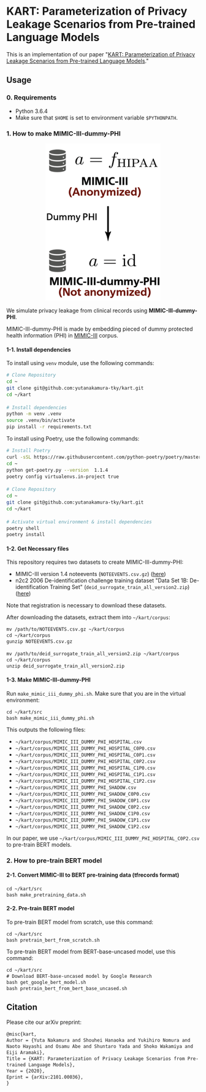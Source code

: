 # KART: Parameterization of Privacy Leakage Scenarios from Pre-trained Language Models
This is an implementation of our paper "[KART: Parameterization of Privacy Leakage Scenarios from Pre-trained Language Models](https://arxiv.org/abs/2101.00036)."

## Usage
### 0. Requirements

- Python 3.6.4
- Make sure that `$HOME` is set to environment variable `$PYTHONPATH`.

### 1. How to make MIMIC-III-dummy-PHI

<p align="center">
<img src="img/mimic_iii_dummy_phi.png">
</p>

We simulate privacy leakage from clinical records using **MIMIC-III-dummy-PHI**.

MIMIC-III-dummy-PHI is made by embedding pieced of dummy protected health information (PHI) in [MIMIC-III](https://www.nature.com/articles/sdata201635) corpus.

#### 1-1. Install dependencies

To install using `venv` module, use the following commands:

```sh
# Clone Repository
cd ~
git clone git@github.com:yutanakamura-tky/kart.git
cd ~/kart

# Install dependencies
python -m venv .venv
source .venv/bin/activate
pip install -r requirements.txt
```


To install using Poetry, use the following commands:

```sh
# Install Poetry
curl -sSL https://raw.githubusercontent.com/python-poetry/poetry/master/get-poetry.py > ~/get-poetry.py
cd ~
python get-poetry.py --version  1.1.4
poetry config virtualenvs.in-project true

# Clone Repository
cd ~
git clone git@github.com:yutanakamura-tky/kart.git
cd ~/kart

# Activate virtual environment & install dependencies
poetry shell
poetry install
```


#### 1-2. Get Necessary files

This repository requires two datasets to create MIMIC-III-dummy-PHI:

- MIMIC-III version 1.4 noteevents (`NOTEEVENTS.csv.gz`) ([here](https://physionet.org/content/mimiciii/1.4/))
- n2c2 2006 De-identification challenge training dataset "Data Set 1B: De-identification Training Set" (`deid_surrogate_train_all_version2.zip`) ([here](https://portal.dbmi.hms.harvard.edu/projects/n2c2-nlp))

Note that registration is necessary to download these datasets.

After downloading the datasets, extract them into `~/kart/corpus`:

```
mv /path/to/NOTEEVENTS.csv.gz ~/kart/corpus
cd ~/kart/corpus
gunzip NOTEEVENTS.csv.gz

mv /path/to/deid_surrogate_train_all_version2.zip ~/kart/corpus
cd ~/kart/corpus
unzip deid_surrogate_train_all_version2.zip
```

#### 1-3. Make MIMIC-III-dummy-PHI

Run `make_mimic_iii_dummy_phi.sh`. Make sure that you are in the virtual environment:

```
cd ~/kart/src
bash make_mimic_iii_dummy_phi.sh
```

This outputs the following files:
- `~/kart/corpus/MIMIC_III_DUMMY_PHI_HOSPITAL.csv`
- `~/kart/corpus/MIMIC_III_DUMMY_PHI_HOSPITAL_C0P0.csv`
- `~/kart/corpus/MIMIC_III_DUMMY_PHI_HOSPITAL_C0P1.csv`
- `~/kart/corpus/MIMIC_III_DUMMY_PHI_HOSPITAL_C0P2.csv`
- `~/kart/corpus/MIMIC_III_DUMMY_PHI_HOSPITAL_C1P0.csv`
- `~/kart/corpus/MIMIC_III_DUMMY_PHI_HOSPITAL_C1P1.csv`
- `~/kart/corpus/MIMIC_III_DUMMY_PHI_HOSPITAL_C1P2.csv`
- `~/kart/corpus/MIMIC_III_DUMMY_PHI_SHADOW.csv`
- `~/kart/corpus/MIMIC_III_DUMMY_PHI_SHADOW_C0P0.csv`
- `~/kart/corpus/MIMIC_III_DUMMY_PHI_SHADOW_C0P1.csv`
- `~/kart/corpus/MIMIC_III_DUMMY_PHI_SHADOW_C0P2.csv`
- `~/kart/corpus/MIMIC_III_DUMMY_PHI_SHADOW_C1P0.csv`
- `~/kart/corpus/MIMIC_III_DUMMY_PHI_SHADOW_C1P1.csv`
- `~/kart/corpus/MIMIC_III_DUMMY_PHI_SHADOW_C1P2.csv`

In our paper, we use `~/kart/corpus/MIMIC_III_DUMMY_PHI_HOSPITAL_C0P2.csv` to pre-train BERT models.

### 2. How to pre-train BERT model
#### 2-1. Convert MIMIC-III to BERT pre-training data (tfrecords format) 
```
cd ~/kart/src
bash make_pretraining_data.sh
```

#### 2-2. Pre-train BERT model
To pre-train BERT model from scratch, use this command:
```
cd ~/kart/src
bash pretrain_bert_from_scratch.sh
```

To pre-train BERT model from BERT-base-uncased model, use this command:
```
cd ~/kart/src
# Download BERT-base-uncased model by Google Research
bash get_google_bert_model.sh
bash pretrain_bert_from_bert_base_uncased.sh
```

## Citation
Please cite our arXiv preprint:

```
@misc{kart,
Author = {Yuta Nakamura and Shouhei Hanaoka and Yukihiro Nomura and Naoto Hayashi and Osamu Abe and Shuntaro Yada and Shoko Wakamiya and Eiji Aramaki},
Title = {KART: Parameterization of Privacy Leakage Scenarios from Pre-trained Language Models},
Year = {2020},
Eprint = {arXiv:2101.00036},
}
```
